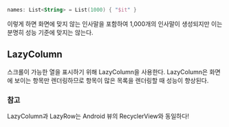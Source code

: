 ```kotlin
names: List<String> = List(1000) { "$it" }
```
이렇게 하면 화면에 맞지 않는 인사말을 포함하여 1,000개의 인사말이 생성되지만 이는 분명히 성능 기준에 맞지는 않는다.

## LazyColumn
스크롤이 가능한 열을 표시하기 위해 LazyColumn을 사용한다. LazyColumn은 화면에 보이는 항목만 렌더링하므로 항목이 많은 목록을 렌더링할 때 성능이 향상된다.

### 참고
LazyColumn과 LazyRow는 Android 뷰의 RecyclerView와 동일하다!